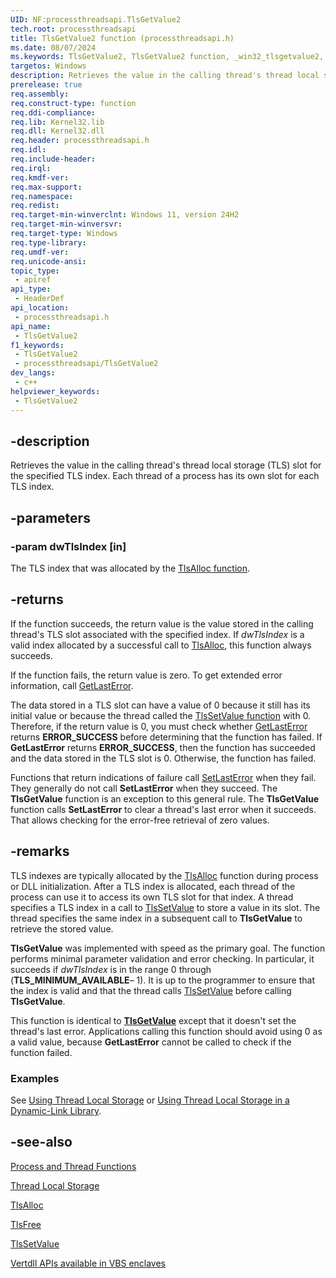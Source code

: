 ```yaml
---
UID: NF:processthreadsapi.TlsGetValue2
tech.root: processthreadsapi
title: TlsGetValue2 function (processthreadsapi.h)
ms.date: 08/07/2024
ms.keywords: TlsGetValue2, TlsGetValue2 function, _win32_tlsgetvalue2, base.tlsgetvalue2, processthreadsapi/TlsGetValue2, winbase/TlsGetValue2
targetos: Windows
description: Retrieves the value in the calling thread's thread local storage (TLS) slot for the specified TLS index. Each thread of a process has its own slot for each TLS index.
prerelease: true
req.assembly: 
req.construct-type: function
req.ddi-compliance: 
req.lib: Kernel32.lib
req.dll: Kernel32.dll
req.header: processthreadsapi.h
req.idl: 
req.include-header: 
req.irql: 
req.kmdf-ver: 
req.max-support: 
req.namespace: 
req.redist: 
req.target-min-winverclnt: Windows 11, version 24H2
req.target-min-winversvr: 
req.target-type: Windows
req.type-library: 
req.umdf-ver: 
req.unicode-ansi: 
topic_type:
 - apiref
api_type:
 - HeaderDef
api_location:
 - processthreadsapi.h
api_name:
 - TlsGetValue2
f1_keywords:
 - TlsGetValue2
 - processthreadsapi/TlsGetValue2
dev_langs:
 - c++
helpviewer_keywords:
 - TlsGetValue2
---
```


## -description

Retrieves the value in the calling thread's thread local storage (TLS) slot for the specified TLS index. Each thread of a process has its own slot for each TLS index.

## -parameters

### -param dwTlsIndex [in]

The TLS index that was allocated by the [TlsAlloc function](nf-processthreadsapi-tlsalloc.md).

## -returns

If the function succeeds, the return value is the value stored in the calling thread's TLS slot associated with the specified index. If *dwTlsIndex* is a valid index allocated by a successful call to [TlsAlloc](nf-processthreadsapi-tlsalloc.md), this function always succeeds.

If the function fails, the return value is zero. To get extended error information, call [GetLastError](../errhandlingapi/nf-errhandlingapi-getlasterror.md).

The data stored in a TLS slot can have a value of 0 because it still has its initial value or because the thread called the [TlsSetValue function](nf-processthreadsapi-tlssetvalue.md) with 0. Therefore, if the return value is 0, you must check whether [GetLastError](../errhandlingapi/nf-errhandlingapi-getlasterror.md) returns **ERROR_SUCCESS** before determining that the function has failed. If **GetLastError** returns **ERROR_SUCCESS**, then the function has succeeded and the data stored in the TLS slot is 0. Otherwise, the function has failed.

Functions that return indications of failure call [SetLastError](../errhandlingapi/nf-errhandlingapi-setlasterror.md) when they fail. They generally do not call **SetLastError** when they succeed. The **TlsGetValue** function is an exception to this general rule. The **TlsGetValue** function calls **SetLastError** to clear a thread's last error when it succeeds. That allows checking for the error-free retrieval of zero values.

## -remarks

TLS indexes are typically allocated by the [TlsAlloc](nf-processthreadsapi-tlsalloc.md) function during process or DLL initialization. After a TLS index is allocated, each thread of the process can use it to access its own TLS slot for that index. A thread specifies a TLS index in a call to [TlsSetValue](nf-processthreadsapi-tlssetvalue.md) to store a value in its slot. The thread specifies the same index in a subsequent call to **TlsGetValue** to retrieve the stored value.

**TlsGetValue** was implemented with speed as the primary goal. The function performs minimal parameter validation and error checking. In particular, it succeeds if *dwTlsIndex* is in the range 0 through (**TLS_MINIMUM_AVAILABLE**– 1). It is up to the programmer to ensure that the index is valid and that the thread calls [TlsSetValue](nf-processthreadsapi-tlssetvalue.md) before calling **TlsGetValue**.

This function is identical to [**TlsGetValue**](nf-processthreadsapi-tlsgetvalue.md) except that it doesn't set the thread's last error. Applications calling this function should avoid using 0 as a valid value, because **GetLastError** cannot be called to check if the function failed.

### Examples

See [Using Thread Local Storage](/windows/desktop/ProcThread/using-thread-local-storage) or [Using Thread Local Storage in a Dynamic-Link Library](/windows/desktop/Dlls/using-thread-local-storage-in-a-dynamic-link-library).

## -see-also

[Process and Thread Functions](/windows/win32/ProcThread/process-and-thread-functions)

[Thread Local Storage](/windows/win32/ProcThread/thread-local-storage)

[TlsAlloc](nf-processthreadsapi-tlsalloc.md)

[TlsFree](nf-processthreadsapi-tlsfree.md)

[TlsSetValue](nf-processthreadsapi-tlssetvalue.md)

[Vertdll APIs available in VBS enclaves](/windows/win32/trusted-execution/enclaves-available-in-vertdll)
